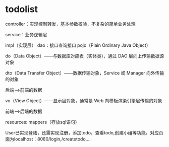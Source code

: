 # todolist
controller：实现控制转发，基本参数校验，不复杂的简单业务处理

service：业务逻辑层

impl（实现层）
dao：接口查询接口
pojo（Plain Ordinary Java Object）

do（Data Object）——与数据库对应表（实体类），通过 DAO 层向上传输数据源对象

dto（Data Transfer Object）——数据传输对象，Service 或 Manager 向外传输的对象

后端–>前端的数据

vo（View Object）——显示层对象，通常是 Web 向模板渲染引擎层传输的对象

前端–>后端的数据

resources:
mappers（存放sql语句）

User已实现登陆，还需实现注册，添加todo，查看todo,创建小组等功能。对应页面为localhost：8080/login,/createtodo,...
